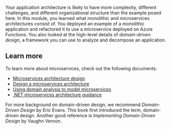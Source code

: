 Your application architecture is likely to have more complexity, different challenges, and different organizational structure than the example posed here. In this module, you learned what monolithic and microservices architectures consist of. You deployed an example of a monolithic application and refactored it to use a microservice deployed on Azure Functions. You also looked at the high-level details of *domain-driven design*, a framework you can use to analyze and decompose an application.

## Learn more

To learn more about microservices, check out the following documents:

- [Microservices architecture design](/azure/architecture/microservices/introduction)
- [Design a microservices architecture](/azure/architecture/microservices/design/)
- [Using domain analysis to model microservices](/azure/architecture/microservices/model/domain-analysis)
- [.NET microservices architecture guidance](https://dotnet.microsoft.com/learn/aspnet/microservices-architecture)

For more background on domain-driven design, we recommend *Domain-Driven Design* by Eric Evans. This book first introduced the term, domain-driven design. Another good reference is *Implementing Domain-Driven Design* by Vaughn Vernon.
